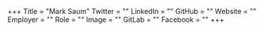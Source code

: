 +++
Title = "Mark Saum"
Twitter = ""
LinkedIn = ""
GitHub = ""
Website = ""
Employer = ""
Role = ""
Image = ""
GitLab = ""
Facebook = ""
+++
